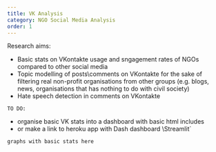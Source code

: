 ```yaml
---
title: VK Analysis
category: NGO Social Media Analysis
order: 1
---
```


Research aims:
- Basic stats on VKontakte usage and sngagement rates of NGOs compared to other social media
- Topic modelling of posts\comments on VKontakte for the sake of filtering real non-profit organisations from other groups (e.g. blogs, news, organisations that has nothing to do with civil society)
- Hate speech detection in comments on VKontakte

`TO DO:`

- organise basic VK stats into a dashboard with basic html includes
- or make a link to heroku app with Dash dashboard \Streamlit`

`graphs with basic stats here`

